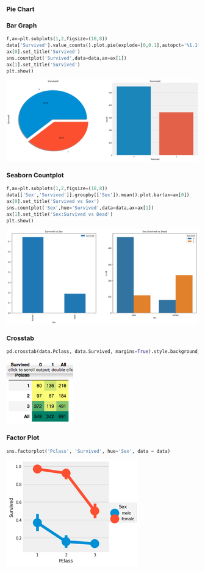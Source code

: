 ### Pie Chart
### Bar Graph

~~~python
f,ax=plt.subplots(1,2,figsize=(18,8))
data['Survived'].value_counts().plot.pie(explode=[0,0.1],autopct='%1.1f%%',ax=ax[0],shadow=True)
ax[0].set_title('Survived')
sns.countplot('Survived',data=data,ax=ax[1])
ax[1].set_title('Survived')
plt.show()
~~~

![Pie and Bar](matplotlib_images/pie_bar.png)

### Seaborn Countplot

~~~python
f,ax=plt.subplots(1,2,figsize=(18,8))
data[['Sex','Survived']].groupby(['Sex']).mean().plot.bar(ax=ax[0])
ax[0].set_title('Survived vs Sex')
sns.countplot('Sex',hue='Survived',data=data,ax=ax[1])
ax[1].set_title('Sex:Survived vs Dead')
plt.show()
~~~

![Countplot](matplotlib_images/countplot.png)

### Crosstab

~~~python
pd.crosstab(data.Pclass, data.Survived, margins=True).style.background_gradient(cmap='summer_r')
~~~

![Crosstab](matplotlib_images/crosstab.png)

### Factor Plot

~~~python
sns.factorplot('Pclass', 'Survived', hue='Sex', data = data)
~~~
![factor Plot](matplotlib_images/factorplot.png)
